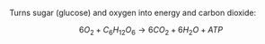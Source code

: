Turns sugar (glucose) and oxygen into energy and carbon dioxide:

$$
6 O_2 +  C_6H_{12}O_6 \rightarrow 6CO_2 + 6H_2O + ATP
$$
